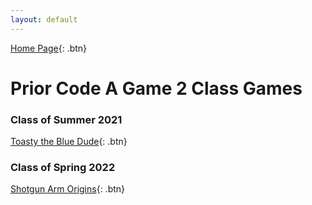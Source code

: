```yaml
---
layout: default
---
```


[Home Page](../index.html){: .btn}

# Prior Code A Game 2 Class Games

### Class of Summer 2021
[Toasty the Blue Dude](toasty_the_blue_dude/toasty_the_blue_dude.html){: .btn}

### Class of Spring 2022
[Shotgun Arm Origins](shotgun_arm_origins/shotgun_arm_origins.html){: .btn}

